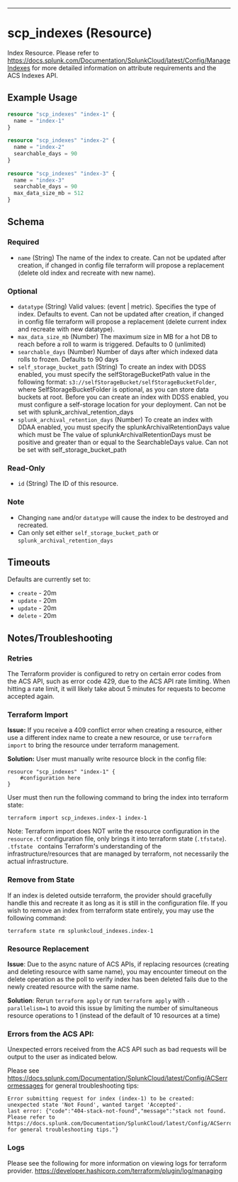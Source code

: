 --- 

# scp_indexes (Resource)

Index Resource. Please refer to https://docs.splunk.com/Documentation/SplunkCloud/latest/Config/ManageIndexes for more detailed information on attribute requirements and the ACS Indexes API.

## Example Usage

```terraform
resource "scp_indexes" "index-1" {
  name = "index-1"
}
 
resource "scp_indexes" "index-2" {
  name = "index-2"
  searchable_days = 90
}
 
resource "scp_indexes" "index-3" {
  name = "index-3"
  searchable_days = 90
  max_data_size_mb = 512
}
```

## Schema

### Required

- `name` (String) The name of the index to create. Can not be updated after creation, if changed in config file terraform will propose a replacement (delete old index and recreate with new name).

### Optional

-  `datatype` (String) Valid values: (event | metric). Specifies the type of index. Defaults to event. Can not be updated after creation, if changed in config file terraform will propose a replacement (delete current index and recreate with new datatype).
-  `max_data_size_mb` (Number) The maximum size in MB for a hot DB to reach before a roll to warm is triggered. Defaults to 0 (unlimited)
-  `searchable_days` (Number) Number of days after which indexed data rolls to frozen. Defaults to 90 days
-  `self_storage_bucket_path` (String) To create an index with DDSS enabled, you must specify the selfStorageBucketPath value in the following format: `s3://selfStorageBucket/selfStorageBucketFolder`, where SelfStorageBucketFolder is optional, as you can store data buckets at root. Before you can create an index with DDSS enabled, you must configure a self-storage location for your deployment. Can not be set with splunk_archival_retention_days
-  `splunk_archival_retention_days` (Number) To create an index with DDAA enabled, you must specify the splunkArchivalRetentionDays value which must be The value of splunkArchivalRetentionDays must be positive and greater than or equal to the SearchableDays value. Can not be set with self_storage_bucket_path

### Read-Only

- `id` (String) The ID of this resource.

### Note 
- Changing `name` and/or `datatype` will cause the index to be destroyed and recreated.
- Can only set either `self_storage_bucket_path` or `splunk_archival_retention_days`

## Timeouts 
Defaults are currently set to:
- `create` -  20m
- `update` -  20m
- `update` -  20m
- `delete` -  20m 

## Notes/Troubleshooting 

### Retries 

The Terraform provider is configured to retry on certain error codes from the ACS API, such as error code 429, due 
to the ACS API rate limiting. When hitting a rate limit, it will likely take about 5 minutes for requests to become accepted again. 

### Terraform Import 
**Issue:** If you receive a 409 conflict error when creating a resource, either use a different index name to create a new resource, or use `terraform import` to bring
  the resource under terraform management. 

**Solution:** User must manually write resource block in the config file:
```
resource "scp_indexes" "index-1" {
    #configuration here
}
```

User must then run the following command to bring the index into terraform state: 

```terraform import scp_indexes.index-1 index-1```

Note: Terraform import does NOT write the resource configuration in the `resource.tf` configuration file, only brings it 
into terraform state (`.tfstate`). `.tfstate ` contains Terraform's understanding of the infrastructure/resources that are managed 
by terraform, not necessarily the actual infrastructure. 
                
### Remove from State 
If an index is deleted outside terraform, the provider should gracefully handle this and recreate it as long as it is still in the configuration file. 
If you wish to remove an index from terraform state entirely, you may use the following command: 

``` terraform state rm splunkcloud_indexes.index-1 ```

### Resource Replacement 
**Issue**: Due to the async nature of ACS APIs, if replacing resources (creating and deleting resource with same name), you may 
encounter timeout on the delete operation as the poll to verify index has been deleted fails due to the newly created resource 
with the same name. 

**Solution**: Rerun `terraform apply` or run `terraform apply` with `-parallelism=1` to avoid this issue by limiting the number of simultaneous resource operations to 1 (instead of the default of 10 resources at a time)
                          
### Errors from the ACS API: 
Unexpected errors received from the ACS API such as bad requests will be output to the user as indicated below. 

Please see https://docs.splunk.com/Documentation/SplunkCloud/latest/Config/ACSerrormessages for general troubleshooting tips: 

``` 
Error submitting request for index (index-1) to be created: 
unexpected state 'Not Found', wanted target 'Accepted'. 
last error: {"code":"404-stack-not-found","message":"stack not found. 
Please refer to https://docs.splunk.com/Documentation/SplunkCloud/latest/Config/ACSerrormessages 
for general troubleshooting tips."}
```

### Logs 
Please see the following for more information on viewing logs for terraform provider. https://developer.hashicorp.com/terraform/plugin/log/managing
